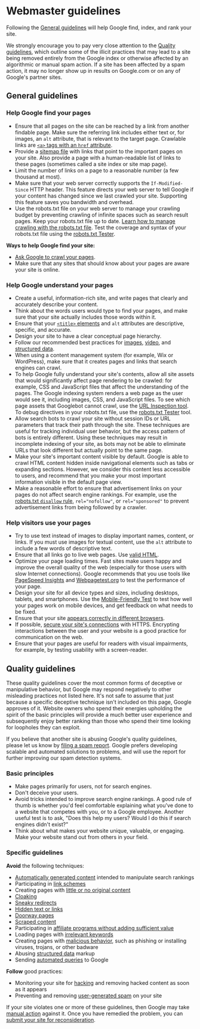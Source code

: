 Webmaster guidelines
====================

Following the [General guidelines](#general) will help Google find, index, and rank your site.

We strongly encourage you to pay very close attention to the [Quality guidelines](#quality_guidelines), which outline some of the illicit practices that may lead to a site being removed entirely from the Google index or otherwise affected by an algorithmic or manual spam action. If a site has been affected by a spam action, it may no longer show up in results on Google.com or on any of Google's partner sites.

General guidelines
------------------

### Help Google find your pages

*   Ensure that all pages on the site can be reached by a link from another findable page. Make sure the referring link includes either text or, for images, an `alt` attribute, that is relevant to the target page. Crawlable links are [`<a>` tags with an `href` attribute](https://support.google.com/search/docs/crawling-indexing/links-crawlable).
*   Provide a [sitemap file](https://support.google.com/search/docs/crawling-indexing/sitemaps/overview) with links that point to the important pages on your site. Also provide a page with a human-readable list of links to these pages (sometimes called a site index or site map page).
*   Limit the number of links on a page to a reasonable number (a few thousand at most).
*   Make sure that your web server correctly supports the `If-Modified-Since` HTTP header. This feature directs your web server to tell Google if your content has changed since we last crawled your site. Supporting this feature saves you bandwidth and overhead.
*   Use the robots.txt file on your web server to manage your crawling budget by preventing crawling of infinite spaces such as search result pages. Keep your robots.txt file up to date. [Learn how to manage crawling with the robots.txt file](https://support.google.com/search/docs/crawling-indexing/robots/intro). Test the coverage and syntax of your robots.txt file using the [robots.txt Tester](https://www.google.com/webmasters/tools/robots-testing-tool).

**Ways to help Google find your site:**

*   [Ask Google to crawl your pages](https://support.google.com/search/docs/advanced/crawling/ask-google-to-recrawl).
*   Make sure that any sites that should know about your pages are aware your site is online.

### Help Google understand your pages

*   Create a useful, information-rich site, and write pages that clearly and accurately describe your content.
*   Think about the words users would type to find your pages, and make sure that your site actually includes those words within it.
*   Ensure that your [`<title>` elements](https://support.google.com/search/docs/advanced/appearance/title-link) and `alt` attributes are descriptive, specific, and accurate.
*   Design your site to have a clear conceptual page hierarchy.
*   Follow our recommended best practices for [images](https://support.google.com/search/docs/advanced/guidelines/google-images), [video](https://support.google.com/search/docs/advanced/guidelines/video), and [structured data](https://support.google.com/search/docs/appearance/structured-data/intro-structured-data).
*   When using a content management system (for example, Wix or WordPress), make sure that it creates pages and links that search engines can crawl.
*   To help Google fully understand your site's contents, allow all site assets that would significantly affect page rendering to be crawled: for example, CSS and JavaScript files that affect the understanding of the pages. The Google indexing system renders a web page as the user would see it, including images, CSS, and JavaScript files. To see which page assets that Googlebot cannot crawl, use the [URL Inspection tool](https://support.google.com/webmasters/answer/9012289). To debug directives in your robots.txt file, use the [robots.txt Tester](https://support.google.com/webmasters/answer/6062598) tool.
*   Allow search bots to crawl your site without session IDs or URL parameters that track their path through the site. These techniques are useful for tracking individual user behavior, but the access pattern of bots is entirely different. Using these techniques may result in incomplete indexing of your site, as bots may not be able to eliminate URLs that look different but actually point to the same page.
*   Make your site's important content visible by default. Google is able to crawl HTML content hidden inside navigational elements such as tabs or expanding sections. However, we consider this content less accessible to users, and recommend that you make your most important information visible in the default page view.
*   Make a reasonable effort to ensure that advertisement links on your pages do not affect search engine rankings. For example, use the [robots.txt `disallow` rule](https://support.google.com/search/docs/crawling-indexing/robots/intro), `rel="nofollow"`, or `rel="sponsored"` to prevent advertisement links from being followed by a crawler.

### Help visitors use your pages

*   Try to use text instead of images to display important names, content, or links. If you must use images for textual content, use the `alt` attribute to include a few words of descriptive text.
*   Ensure that all links go to live web pages. Use [valid HTML](https://validator.w3.org/).
*   Optimize your page loading times. Fast sites make users happy and improve the overall quality of the web (especially for those users with slow Internet connections). Google recommends that you use tools like [PageSpeed Insights](https://pagespeed.web.dev/) and [Webpagetest.org](https://www.webpagetest.org/) to test the performance of your page.
*   Design your site for all device types and sizes, including desktops, tablets, and smartphones. Use the [Mobile-Friendly Test](https://search.google.com/test/mobile-friendly) to test how well your pages work on mobile devices, and get feedback on what needs to be fixed.
*   Ensure that your site [appears correctly in different browsers](https://web.dev/accessible/).
*   If possible, [secure your site's connections](https://web.dev/enable-https/) with HTTPS. Encrypting interactions between the user and your website is a good practice for communication on the web.
*   Ensure that your pages are useful for readers with visual impairments, for example, by testing usability with a screen-reader.

Quality guidelines
------------------

These quality guidelines cover the most common forms of deceptive or manipulative behavior, but Google may respond negatively to other misleading practices not listed here. It's not safe to assume that just because a specific deceptive technique isn't included on this page, Google approves of it. Website owners who spend their energies upholding the spirit of the basic principles will provide a much better user experience and subsequently enjoy better ranking than those who spend their time looking for loopholes they can exploit.

If you believe that another site is abusing Google's quality guidelines, please let us know by [filing a spam report](https://www.google.com/webmasters/tools/spamreport). Google prefers developing scalable and automated solutions to problems, and will use the report for further improving our spam detection systems.

### Basic principles

*   Make pages primarily for users, not for search engines.
*   Don't deceive your users.
*   Avoid tricks intended to improve search engine rankings. A good rule of thumb is whether you'd feel comfortable explaining what you've done to a website that competes with you, or to a Google employee. Another useful test is to ask, "Does this help my users? Would I do this if search engines didn't exist?"
*   Think about what makes your website unique, valuable, or engaging. Make your website stand out from others in your field.

### Specific guidelines

**Avoid** the following techniques:

*   [Automatically generated content](https://support.google.com/search/docs/advanced/guidelines/auto-gen-content) intended to manipulate search rankings
*   Participating in [link schemes](https://support.google.com/search/docs/advanced/guidelines/link-schemes)
*   Creating pages with [little or no original content](https://support.google.com/search/docs/advanced/guidelines/thin-content)
*   [Cloaking](https://support.google.com/search/docs/advanced/guidelines/cloaking)
*   [Sneaky redirects](https://support.google.com/search/docs/advanced/guidelines/sneaky-redirects)
*   [Hidden text or links](https://support.google.com/search/docs/advanced/guidelines/hidden-text-links)
*   [Doorway pages](https://support.google.com/search/docs/advanced/guidelines/doorway-pages)
*   [Scraped content](https://support.google.com/search/docs/advanced/guidelines/scraped-content)
*   Participating in [affiliate programs without adding sufficient value](https://support.google.com/search/docs/advanced/guidelines/affiliate-programs)
*   Loading pages with [irrelevant keywords](https://support.google.com/search/docs/advanced/guidelines/irrelevant-keywords)
*   Creating pages with [malicious behavior](https://support.google.com/search/docs/advanced/guidelines/malicious-behavior), such as phishing or installing viruses, trojans, or other badware
*   Abusing [structured data](https://support.google.com/search/docs/appearance/structured-data/sd-policies) markup
*   Sending [automated queries](https://support.google.com/search/docs/advanced/guidelines/automated-queries) to Google

**Follow** good practices:

*   Monitoring your site for [hacking](https://support.google.com/search/docs/advanced/security/what-is-hacked) and removing hacked content as soon as it appears
*   Preventing and removing [user-generated spam](https://support.google.com/search/docs/advanced/guidelines/user-gen-spam) on your site

If your site violates one or more of these guidelines, then Google may take [manual action](https://support.google.com/webmasters/answer/9044175) against it. Once you have remedied the problem, you can [submit your site for reconsideration](https://support.google.com/webmasters/answer/35843).